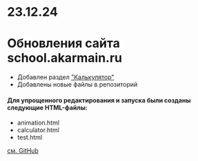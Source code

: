 # 23.12.24

# Обновления сайта school.akarmain.ru

- Добавлен раздел ["Калькулятор"](https://school.akarmain.ru/main/calculator)
- Добавлены новые файлы в репозиторий

#### Для упрощенного редактирования и запуска были созданы следующие HTML-файлы:
- animation.html
- calculator.html
- test.html

[см. GitHub](https://github.com/akarmain/my_school/tree/main/views/%D0%A5%D0%A2%D0%9C%D0%9B)
